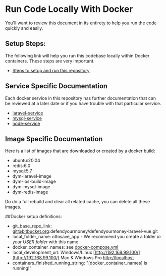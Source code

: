 # Run Code Locally With Docker

You'll want to review this document in its entirety to help you run the code quickly and easily.

## Setup Steps:

The following link will help you run this codebase locally within Docker containers. These steps are very important.

+ [Steps to setup and run this repository](https://github.com/bbuie/docs/wiki/Docker-Setup)

## Service Specific Documentation

Each docker service in this repository has further documentation that can be reviewed at a later date or if you have trouble with that particular service.

- [laravel-service](./laravel/README.md)
- [mysql-service](./mysql/README.md)
- [node-service](./node/README.md)

## Image Specific Documentation

Here is a list of images that are downloaded or created by a docker build:

- ubuntu:20.04
- redis:6.0
- mysql:5.7
- dym-laravel-image
- dym-ios-build-image
- dym-mysql-image
- dym-redis-image

Do do a full rebuild and clear all related cache, you can delete all these images.


##Docker setup definitions:

- git_base_repo_link: git@bitbucket.org:defendyourmoney/defendyourmoney-laravel-vue.git
- local_folder_name: ottosave_app - We recommend you create a folder *in your USER folder* with this name
- docker_container_names: see [docker-compose.yml](../docker-compose.yml)
- local_development_url:  Windows/Linux [http://192.168.99.100/](http://192.168.99.100/) Mac & Windows Pro [http://localhost](http://localhost)
- containers_finished_running_string: "[docker_container_names] is running!"
